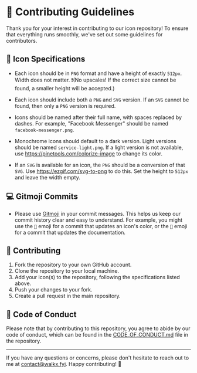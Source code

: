 # 🎉 Contributing Guidelines

Thank you for your interest in contributing to our icon repository! To ensure that everything runs smoothly, we've set out some guidelines for contributors.

## 🌟 Icon Specifications

- Each icon should be in `PNG` format and have a height of exactly `512px`. Width does not matter. ❗️(No upscales! If the correct size cannot be found, a smaller height will be accepted.)

- Each icon should include both a `PNG` and `SVG` version. If an `SVG` cannot be found, then only a `PNG` version is required.

- Icons should be named after their full name, with spaces replaced by dashes. For example, "Facebook Messenger" should be named `facebook-messenger.png`.

- Monochrome icons should default to a dark version. Light versions should be named `service-light.png`. If a light version is not available, use https://pinetools.com/colorize-image to change its color.

- If an `SVG` is available for an icon, the `PNG` should be a conversion of that `SVG`. Use https://ezgif.com/svg-to-png to do this. Set the height to `512px` and leave the width empty.


## 💻 Gitmoji Commits

- Please use [Gitmoji](https://gitmoji.dev/) in your commit messages. This helps us keep our commit history clear and easy to understand. For example, you might use the `🍱` emoji for a commit that updates an icon's color, or the `📝` emoji for a commit that updates the documentation.


## 🤝 Contributing

1. Fork the repository to your own GitHub account.
2. Clone the repository to your local machine.
3. Add your icon(s) to the repository, following the specifications listed above.
4. Push your changes to your fork.
5. Create a pull request in the main repository.

## 🚨 Code of Conduct

Please note that by contributing to this repository, you agree to abide by our code of conduct, which can be found in the [CODE_OF_CONDUCT.md](CODE_OF_CONDUCT.md) file in the repository.

---

If you have any questions or concerns, please don't hesitate to reach out to me at contact@walkx.fyi. Happy contributing! 🙌
